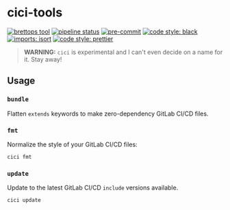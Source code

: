 # cici-tools

<!-- BADGIE TIME -->

[![brettops tool](https://img.shields.io/badge/brettops-tool-209cdf?labelColor=162d50)](https://brettops.io)
[![pipeline status](https://img.shields.io/gitlab/pipeline-status/brettops/tools/cici?branch=main)](https://gitlab.com/brettops/tools/cici/-/commits/main)
[![pre-commit](https://img.shields.io/badge/pre--commit-enabled-brightgreen?logo=pre-commit)](https://github.com/pre-commit/pre-commit)
[![code style: black](https://img.shields.io/badge/code_style-black-000000.svg)](https://github.com/psf/black)
[![imports: isort](https://img.shields.io/badge/imports-isort-1674b1?style=flat&labelColor=ef8336)](https://pycqa.github.io/isort/)
[![code style: prettier](https://img.shields.io/badge/code_style-prettier-ff69b4.svg)](https://github.com/prettier/prettier)

<!-- END BADGIE TIME -->

> **WARNING:** `cici` is experimental and I can't even decide on a name for it.
> Stay away!

## Usage

### `bundle`

Flatten `extends` keywords to make zero-dependency GitLab CI/CD files.

### `fmt`

Normalize the style of your GitLab CI/CD files:

```bash
cici fmt
```

### `update`

Update to the latest GitLab CI/CD `include` versions available.

```
cici update
```
